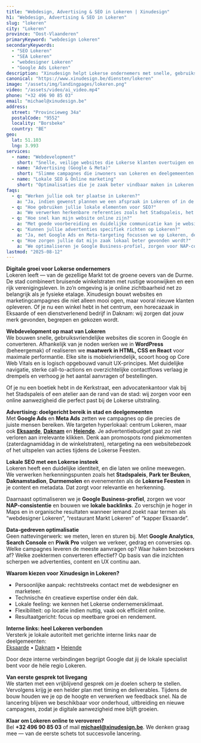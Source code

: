 ```yaml
---
title: "Webdesign, Advertising & SEO in Lokeren | Xinudesign"
h1: "Webdesign, Advertising & SEO in Lokeren"
slug: "lokeren"
city: "Lokeren"
province: "Oost-Vlaanderen"
primaryKeyword: "webdesign Lokeren"
secondaryKeywords:
  - "SEO Lokeren"
  - "SEA Lokeren"
  - "webdesigner Lokeren"
  - "Google Ads Lokeren"
description: "Xinudesign helpt Lokerse ondernemers met snelle, gebruiksvriendelijke websites, doelgerichte advertentiecampagnes en SEO-strategieën die inspelen op de troeven van de stad."
canonical: "https://www.xinudesign.be/diensten/lokeren"
image: "/assets/img/landingpages/lokeren.png"
video: "/assets/video/ai_video.mp4"
phone: "+32 496 90 85 03"
email: "michael@xinudesign.be"
address:
  street: "Provincieweg 34a"
  postalCode: "9552"
  locality: "Borsbeke"
  country: "BE"
geo:
  lat: 51.103
  lng: 3.993
services:
  - name: "Webdevelopment"
    short: "Snelle, veilige websites die Lokerse klanten overtuigen en converteren."
  - name: "Advertising (Google & Meta)"
    short: "Slimme campagnes die inwoners van Lokeren en deelgemeenten gericht bereiken."
  - name: "Lokale SEO & Online marketing"
    short: "Optimalisaties die je zaak beter vindbaar maken in Lokeren en omgeving."
faqs:
  - q: "Werken jullie ook ter plaatse in Lokeren?"
    a: "Ja, indien gewenst plannen we een afspraak in Lokeren of in de regio, maar online meetings zijn ook mogelijk voor snelle opvolging."
  - q: "Hoe gebruiken jullie lokale elementen voor SEO?"
    a: "We verwerken herkenbare referenties zoals het Stadspaleis, het Park ter Beuken, de Durme en evenementen zoals de Lokerse Feesten in teksten, meta-data en visuals."
  - q: "Hoe snel kan mijn website online zijn?"
    a: "Met goede voorbereiding en duidelijke communicatie kan je website doorgaans binnen 2 tot 4 weken live gaan."
  - q: "Kunnen jullie advertenties specifiek richten op Lokeren?"
    a: "Ja, met Google Ads en Meta-targeting focussen we op Lokeren, de deelgemeenten en omliggende regio's."
  - q: "Hoe zorgen jullie dat mijn zaak lokaal beter gevonden wordt?"
    a: "We optimaliseren je Google Business-profiel, zorgen voor NAP-consistentie en bouwen lokale backlinks rond zoekwoorden zoals 'webdesigner Lokeren'."
lastmod: "2025-08-12"
---
```


**Digitale groei voor Lokerse ondernemers**  
Lokeren leeft — van de gezellige Markt tot de groene oevers van de Durme. De stad combineert bruisende winkelstraten met rustige woonwijken en een rijk verenigingsleven. In zo’n omgeving is je online zichtbaarheid net zo belangrijk als je fysieke etalage. Xinudesign bouwt websites en marketingcampagnes die niet alleen mooi ogen, maar vooral nieuwe klanten opleveren. Of je nu een winkel hebt in het centrum, een horecazaak in Eksaarde of een dienstverlenend bedrijf in Daknam: wij zorgen dat jouw merk gevonden, begrepen en gekozen wordt.

**Webdevelopment op maat van Lokeren**  
We bouwen snelle, gebruiksvriendelijke websites die scoren in Google én converteren. Afhankelijk van je noden werken we in **WordPress** (beheergemak) of realiseren we **maatwerk in HTML, CSS en React** voor maximale performantie. Elke site is mobielvriendelijk, scoort hoog op Core Web Vitals en is logisch opgebouwd vanuit UX-principes. Met duidelijke navigatie, sterke call-to-actions en overzichtelijke contactflows verlaag je drempels en verhoog je het aantal aanvragen of bestellingen.

Of je nu een boetiek hebt in de Kerkstraat, een advocatenkantoor vlak bij het Stadspaleis of een atelier aan de rand van de stad: wij zorgen voor een online aanwezigheid die perfect past bij de Lokerse uitstraling.

**Advertising: doelgericht bereik in stad en deelgemeenten**  
Met **Google Ads** en **Meta Ads** zetten we campagnes op die precies de juiste mensen bereiken. We targeten hyperlokaal: centrum Lokeren, maar ook **[Eksaarde](/diensten/eksaarde)**, **[Daknam](/diensten/daknam)** en **[Heiende](/diensten/heiende)**. Je advertentiebudget gaat zo niet verloren aan irrelevante klikken. Denk aan promospots rond piekmomenten (zaterdagnamiddag in de winkelstraten), retargeting na een websitebezoek of het uitspelen van acties tijdens de Lokerse Feesten.

**Lokale SEO met een Lokerse insteek**  
Lokeren heeft een duidelijke identiteit, en die laten we online meewegen. We verwerken herkenningspunten zoals het **Stadspaleis**, **Park ter Beuken**, **Daknamstadion**, **Durmemolen** en evenementen als de **Lokerse Feesten** in je content en metadata. Dat zorgt voor relevantie en herkenning.  

Daarnaast optimaliseren we je **Google Business-profiel**, zorgen we voor **NAP-consistentie** en bouwen we **lokale backlinks**. Zo verschijn je hoger in Maps en in organische resultaten wanneer iemand zoekt naar termen als “webdesigner Lokeren”, “restaurant Markt Lokeren” of “kapper Eksaarde”.

**Data-gedreven optimalisatie**  
Geen nattevingerwerk: we meten, leren en sturen bij. Met **Google Analytics**, **Search Console** en **Piwik Pro** volgen we verkeer, gedrag en conversies op. Welke campagnes leveren de meeste aanvragen op? Waar haken bezoekers af? Welke zoektermen converteren effectief? Op basis van die inzichten scherpen we advertenties, content en UX continu aan.

**Waarom kiezen voor Xinudesign in Lokeren?**  

- Persoonlijke aanpak: rechtstreeks contact met de webdesigner en marketeer.  
- Technische én creatieve expertise onder één dak.  
- Lokale feeling: we kennen het Lokerse ondernemersklimaat.  
- Flexibiliteit: op locatie indien nuttig, vaak ook efficiënt online.  
- Resultaatgericht: focus op meetbare groei en rendement.

**Interne links: heel Lokeren verbonden**  
Versterk je lokale autoriteit met gerichte interne links naar de deelgemeenten:  
[Eksaarde](/diensten/eksaarde) • [Daknam](/diensten/daknam) • [Heiende](/diensten/heiende)  

Door deze interne verbindingen begrijpt Google dat jij de lokale specialist bent voor de héle regio Lokeren.

**Van eerste gesprek tot livegang**  
We starten met een vrijblijvend gesprek om je doelen scherp te stellen. Vervolgens krijg je een helder plan met timing en deliverables. Tijdens de bouw houden we je op de hoogte en verwerken we feedback snel. Na de lancering blijven we beschikbaar voor onderhoud, uitbreiding en nieuwe campagnes, zodat je digitale aanwezigheid mee blijft groeien.

**Klaar om Lokeren online te veroveren?**  
Bel **+32 496 90 85 03** of mail **[michael@xinudesign.be](mailto:michael@xinudesign.be)**. We denken graag mee — van de eerste schets tot succesvolle lancering.
